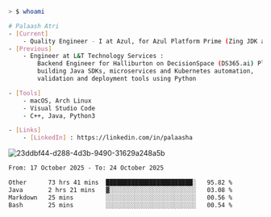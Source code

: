 ```sh
> $ whoami

# Palaash Atri
- [Current]
    - Quality Engineer - I at Azul, for Azul Platform Prime (Zing JDK and OptHub Cloud-Native Compiler)
- [Previous]
    - Engineer at L&T Technology Services :
        Backend Engineer for Halliburton on DecisionSpace (DS365.ai) Platform team,
        building Java SDKs, microservices and Kubernetes automation,
        validation and deployment tools using Python

- [Tools]
    - macOS, Arch Linux
    - Visual Studio Code
    - C++, Java, Python3

- [Links]
    - [LinkedIn] : https://linkedin.com/in/palaasha 

```
![23ddbf44-d288-4d3b-9490-31629a248a5b](https://github.com/user-attachments/assets/e8f7d8c9-2427-40a3-b819-73b167b77e19)


<!--START_SECTION:waka-->

```txt
From: 17 October 2025 - To: 24 October 2025

Other      73 hrs 41 mins  ████████████████████████░   95.82 %
Java       2 hrs 21 mins   ▓░░░░░░░░░░░░░░░░░░░░░░░░   03.08 %
Markdown   25 mins         ░░░░░░░░░░░░░░░░░░░░░░░░░   00.56 %
Bash       25 mins         ░░░░░░░░░░░░░░░░░░░░░░░░░   00.54 %
```

<!--END_SECTION:waka-->
